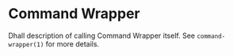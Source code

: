 # Command Wrapper

Dhall description of calling Command Wrapper itself.  See `command-wrapper(1)`
for more details.
